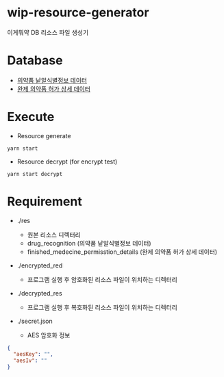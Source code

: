 # wip-resource-generator

이게뭐약 DB 리소스 파일 생성기

# Database

- [의약품 낱알식별정보 데이터](https://data.mfds.go.kr/OPCAC01F05?srchSrvcKorNm=%EC%9D%98%EC%95%BD%ED%92%88%20%EB%82%B1%EC%95%8C%EC%8B%9D%EB%B3%84%EC%A0%95%EB%B3%B4%20%EB%8D%B0%EC%9D%B4%ED%84%B0)
- [완제 의약품 허가 상세 데이터](https://data.mfds.go.kr/OPCAC01F05/search?loginCk=false&aplyYn=&taskDivsCd=&srchSrvcKorNm=%EC%99%84%EC%A0%9C+%EC%9D%98%EC%95%BD%ED%92%88+%ED%97%88%EA%B0%80+%EC%83%81%EC%84%B8+%EB%8D%B0%EC%9D%B4%ED%84%B0)

# Execute

- Resource generate

```bash
yarn start
```

- Resource decrypt (for encrypt test)

```bash
yarn start decrypt
```

# Requirement

- ./res

  - 원본 리소스 디렉터리
  - drug_recognition (의약품 낱알식별정보 데이터)
  - finished_medecine_permisstion_details (완제 의약품 허가 상세 데이터)

- ./encrypted_red

  - 프로그램 실행 후 암호화된 리소스 파일이 위치하는 디렉터리

- ./decrypted_res

  - 프로그램 실행 후 복호화된 리소스 파일이 위치하는 디렉터리

- ./secret.json
  - AES 암호화 정보

```json
{
  "aesKey": "",
  "aesIv": ""
}
```
